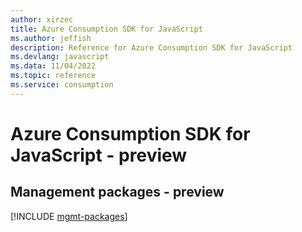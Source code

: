 ```yaml
---
author: xirzec
title: Azure Consumption SDK for JavaScript
ms.author: jeffish
description: Reference for Azure Consumption SDK for JavaScript
ms.devlang: javascript
ms.data: 11/04/2022
ms.topic: reference
ms.service: consumption
---
```

# Azure Consumption SDK for JavaScript - preview

## Management packages - preview
[!INCLUDE [mgmt-packages](consumption-mgmt-index.md)]